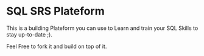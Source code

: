 # SQL SRS Plateform
This is a building Plateform you can use to Learn and train your SQL Skills to stay up-to-date ;).

Feel Free to fork it and build on top of it.
